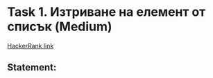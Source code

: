 # Task 1. Изтриване на елемент от списък (Medium)

[HackerRank link](<https://www.hackerrank.com/contests/sda-2021-2021-test-2-test/challenges/challenge-3111>)

## Statement:

<!-- TODO -->
